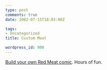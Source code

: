 ```yaml
---
type: post
comments: true
date: 2002-07-15T18:03:00Z

tags:
- Uncategorized
title: Custom Meat

wordpress_id: 900
---
```


[Build your own Red Meat comic](http://monkeydyne.com/rmcs/buildmeat.html). Hours of fun.
